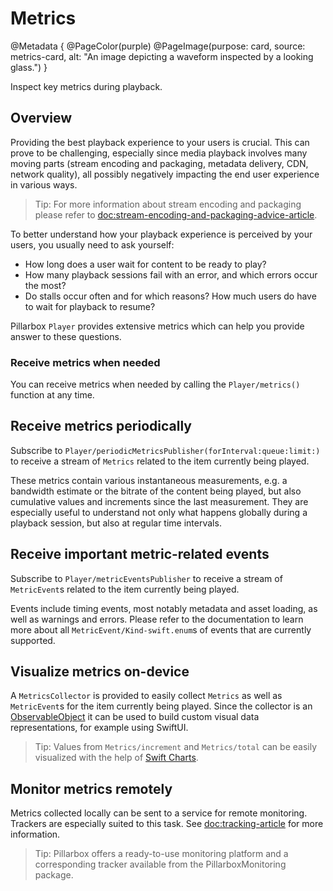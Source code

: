 # Metrics

@Metadata {
    @PageColor(purple)
    @PageImage(purpose: card, source: metrics-card, alt: "An image depicting a waveform inspected by a looking glass.")
}

Inspect key metrics during playback.

## Overview

Providing the best playback experience to your users is crucial. This can prove to be challenging, especially since media playback involves many moving parts (stream encoding and packaging, metadata delivery, CDN, network quality), all possibly negatively impacting the end user experience in various ways.

> Tip: For more information about stream encoding and packaging please refer to <doc:stream-encoding-and-packaging-advice-article>.

To better understand how your playback experience is perceived by your users, you usually need to ask yourself:

- How long does a user wait for content to be ready to play?
- How many playback sessions fail with an error, and which errors occur the most?
- Do stalls occur often and for which reasons? How much users do have to wait for playback to resume?

Pillarbox ``Player`` provides extensive metrics which can help you provide answer to these questions.

### Receive metrics when needed

You can receive metrics when needed by calling the ``Player/metrics()`` function at any time.

## Receive metrics periodically

Subscribe to ``Player/periodicMetricsPublisher(forInterval:queue:limit:)`` to receive a stream of ``Metrics`` related to the item currently being played.

These metrics contain various instantaneous measurements, e.g. a bandwidth estimate or the bitrate of the content being played, but also cumulative values and increments since the last measurement. They are especially useful to understand not only what happens globally during a playback session, but also at regular time intervals.

## Receive important metric-related events

Subscribe to ``Player/metricEventsPublisher`` to receive a stream of ``MetricEvent``s related to the item currently being played.

Events include timing events, most notably metadata and asset loading, as well as warnings and errors. Please refer to the documentation to learn more about all ``MetricEvent/Kind-swift.enum``s of events that are currently supported.

## Visualize metrics on-device

A ``MetricsCollector`` is provided to easily collect ``Metrics`` as well as ``MetricEvent``s for the item currently being played. Since the collector is an [ObservableObject](https://developer.apple.com/documentation/combine/observableobject) it can be used to build custom visual data representations, for example using SwiftUI.

> Tip: Values from ``Metrics/increment`` and ``Metrics/total`` can be easily visualized with the help of [Swift Charts](https://developer.apple.com/documentation/charts).  

## Monitor metrics remotely

Metrics collected locally can be sent to a service for remote monitoring. Trackers are especially suited to this task. See <doc:tracking-article> for more information.

> Tip: Pillarbox offers a ready-to-use monitoring platform and a corresponding tracker available from the PillarboxMonitoring package.
